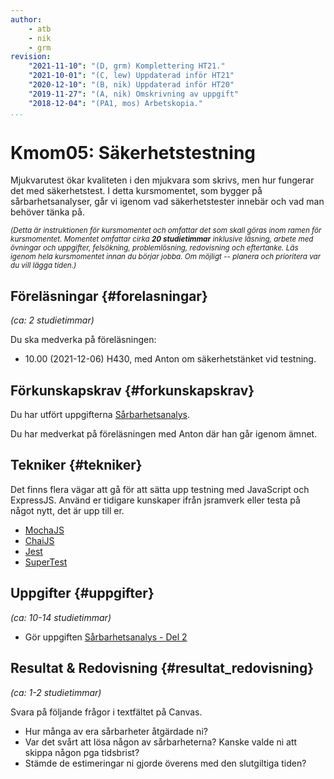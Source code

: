 ```yaml
---
author:
    - atb
    - nik
    - grm
revision:
    "2021-11-10": "(D, grm) Komplettering HT21."
    "2021-10-01": "(C, lew) Uppdaterad inför HT21"
    "2020-12-10": "(B, nik) Uppdaterad inför HT20"
    "2019-11-27": "(A, nik) Omskrivning av uppgift"
    "2018-12-04": "(PA1, mos) Arbetskopia."
...
```

Kmom05: Säkerhetstestning
==================================

Mjukvarutest ökar kvaliteten i den mjukvara som skrivs, men hur fungerar det med säkerhetstest. I detta kursmomentet, som bygger på sårbarhetsanalyser, går vi igenom vad säkerhetstester innebär och vad man behöver tänka på.

<small><i>(Detta är instruktionen för kursmomentet och omfattar det som skall göras inom ramen för kursmomentet. Momentet omfattar cirka **20 studietimmar** inklusive läsning, arbete med övningar och uppgifter, felsökning, problemlösning, redovisning och eftertanke. Läs igenom hela kursmomentet innan du börjar jobba. Om möjligt -- planera och prioritera var du vill lägga tiden.)</i></small>


Föreläsningar  {#forelasningar}
---------------------------------

*(ca: 2 studietimmar)*

Du ska medverka på föreläsningen:

* 10.00 (2021-12-06) H430, med Anton om säkerhetstänket vid testning.


Förkunskapskrav {#forkunskapskrav}
---------------------------------

Du har utfört uppgifterna [Sårbarhetsanalys](/uppgift/sarbarhetsanalys).

Du har medverkat på föreläsningen med Anton där han går igenom ämnet.


Tekniker  {#tekniker}
---------------------------------

Det finns flera vägar att gå för att sätta upp testning med JavaScript och ExpressJS. Använd er tidigare kunskaper ifrån jsramverk eller testa på något nytt, det är upp till er.

* [MochaJS](https://mochajs.org/)
* [ChaiJS](https://www.chaijs.com/)
* [Jest](https://jestjs.io/)
* [SuperTest](https://www.npmjs.com/package/supertest)


Uppgifter  {#uppgifter}
-------------------------------------------

*(ca: 10-14 studietimmar)*

* Gör uppgiften [Sårbarhetsanalys - Del 2](/uppgift/sarbarhetsanalys-del2)


Resultat & Redovisning  {#resultat_redovisning}
-----------------------------------------------

*(ca: 1-2 studietimmar)*

Svara på följande frågor i textfältet på Canvas.

* Hur många av era sårbarheter åtgärdade ni?
* Var det svårt att lösa någon av sårbarheterna? Kanske valde ni att skippa någon pga tidsbrist?
* Stämde de estimeringar ni gjorde överens med den slutgiltiga tiden?
